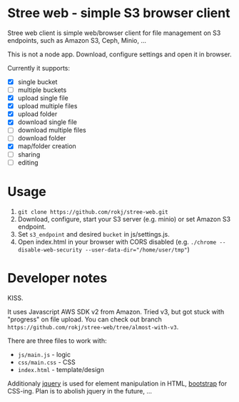 # Stree web - simple S3 browser client
Stree web client is simple web/browser client for file management on S3 endpoints, such as Amazon S3, Ceph, Minio, ...  

This is not a node app. Download, configure settings and open it in browser.

Currently it supports:
- [x] single bucket
- [ ] multiple buckets
- [x] upload single file
- [x] upload multiple files
- [x] upload folder
- [x] download single file
- [ ] download multiple files
- [ ] download folder
- [x] map/folder creation
- [ ] sharing
- [ ] editing

# Usage
1. `git clone https://github.com/rokj/stree-web.git`
2. Download, configure, start your S3 server (e.g. minio) or set Amazon S3 endpoint.
3. Set `s3_endpoint` and desired `bucket` in js/settings.js.
4. Open index.html in your browser with CORS disabled (e.g. `./chrome --disable-web-security --user-data-dir="/home/user/tmp"`)

# Developer notes
KISS. 
  
It uses Javascript AWS SDK v2 from Amazon. Tried v3, but got stuck with "progress" on file upload. You can check out branch `https://github.com/rokj/stree-web/tree/almost-with-v3`.

There are three files to work with:
- `js/main.js` - logic
- `css/main.css` - CSS
- `index.html` - template/design

Additionaly [jquery](https://jquery.com/) is used for element manipulation in HTML, [bootstrap](https://getbootstrap.com/) for CSS-ing. Plan is to abolish jquery in the future, ...
